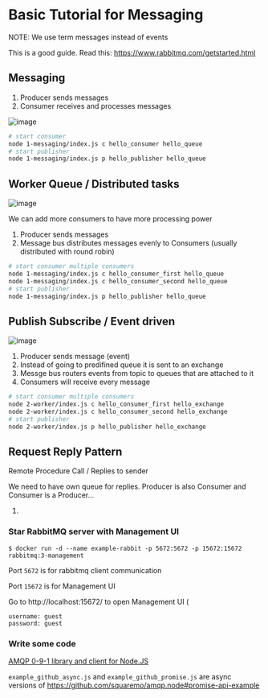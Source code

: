 # Basic Tutorial for Messaging

NOTE: We use term messages instead of events

This is a good guide. Read this: https://www.rabbitmq.com/getstarted.html

## Messaging

1. Producer sends messages
2. Consumer receives and processes messages

![image](https://www.rabbitmq.com/img/tutorials/python-one.png)

```sh
# start consumer
node 1-messaging/index.js c hello_consumer hello_queue
# start publisher
node 1-messaging/index.js p hello_publisher hello_queue
```

## Worker Queue / Distributed tasks

![image](https://www.rabbitmq.com/img/tutorials/python-two.png)

We can add more consumers to have more processing power

1. Producer sends messages
2. Message bus distributes messages evenly to Consumers (usually distributed with round robin)

```sh
# start consumer multiple consumers
node 1-messaging/index.js c hello_consumer_first hello_queue
node 1-messaging/index.js c hello_consumer_second hello_queue
# start publisher
node 1-messaging/index.js p hello_publisher hello_queue
```

## Publish Subscribe / Event driven

![image](https://www.rabbitmq.com/img/tutorials/python-three.png)

1. Producer sends message (event)
2. Instead of going to predifined queue it is sent to an exchange
3. Messge bus routers events from topic to queues that are attached to it
4. Consumers will receive every message

```sh
# start consumer multiple consumers
node 2-worker/index.js c hello_consumer_first hello_exchange
node 2-worker/index.js c hello_consumer_second hello_exchange
# start publisher
node 2-worker/index.js p hello_publisher hello_exchange
```

## Request Reply Pattern

Remote Procedure Call / Replies to sender

We need to have own queue for replies. Producer is also Consumer and Consumer is a Producer...

1. 


### Star RabbitMQ server with Management UI

```
$ docker run -d --name example-rabbit -p 5672:5672 -p 15672:15672 rabbitmq:3-management
```

Port `5672` is for rabbitmq client communication

Port `15672` is for Management UI


Go to http://localhost:15672/ to open Management UI (
```
username: guest
password: guest
```


### Write some code

[AMQP 0-9-1 library and client for Node.JS](https://github.com/squaremo/amqp.node)

`example_github_async.js` and `example_github_promise.js` are async versions of https://github.com/squaremo/amqp.node#promise-api-example

